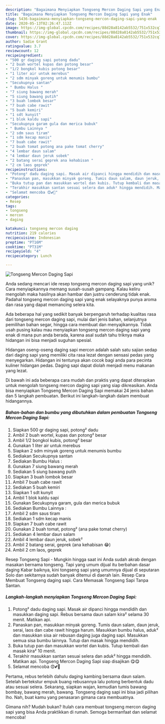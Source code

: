 ```yaml
---
description: "Bagaimana Menyiapkan Tongseng Mercon Daging Sapi yang Enak"
title: "Bagaimana Menyiapkan Tongseng Mercon Daging Sapi yang Enak"
slug: 5436-bagaimana-menyiapkan-tongseng-mercon-daging-sapi-yang-enak
date: 2020-05-13T02:26:47.112Z
image: https://img-global.cpcdn.com/recipes/88d28a8142ab5532/751x532cq70/tongseng-mercon-daging-sapi-foto-resep-utama.jpg
thumbnail: https://img-global.cpcdn.com/recipes/88d28a8142ab5532/751x532cq70/tongseng-mercon-daging-sapi-foto-resep-utama.jpg
cover: https://img-global.cpcdn.com/recipes/88d28a8142ab5532/751x532cq70/tongseng-mercon-daging-sapi-foto-resep-utama.jpg
author: Sadie Grant
ratingvalue: 3.7
reviewcount: 12
recipeingredient:
- "500 gr daging sapi potong dadu"
- "2 buah wortel kupas dan potong besar"
- "1/2 bongkol kubis potong besar"
- "1 liter air untuk merebus"
- "2 sdm minyak goreng untuk menumis bumbu"
- "Secukupnya santan"
- " Bumbu Halus "
- "7 siung bawang merah"
- "5 siung bawang putih"
- "3 buah lombok besar"
- "7 buah cabe rawit"
- "5 buah kemiri"
- "1 sdt kunyit"
- "1 blok kaldu sapi"
- "Secukupnya garam gula dan merica bubuk"
- " Bumbu Lainnya "
- "2 sdm saus tiram"
- "1 sdm kecap manis"
- "7 buah cabe rawit"
- "2 buah tomat potong ana pake tomat cherry"
- "4 lembar daun salam"
- "4 lembar daun jeruk sobek"
- "2 batang serai geprek ana kehabisan "
- "2 cm laos geprek"
recipeinstructions:
- "Potong² dadu daging sapi. Masak air dipanci hingga mendidih dan masukkan daging sapi. Rebus bersama daun salam kira² selama 30 menit. Matikan api."
- "Panaskan pan, masukkan minyak goreng. Tumis daun salam, daun jeruk, serai, laos dan cabe rawit hingga harum. Masukkan bumbu halus, aduk² dan masukkan sisa air rebusan daging juga daging sapi. Masukkan semua sisa bumbu lainnya. Tutup dan masak hingga mendidih."
- "Buka tutup pan dan masukkan wortel dan kubis. Tutup kembali dan masak kira² 10 menit."
- "Terakhir masukkan santan sesuai selera dan aduk² hingga mendidih. Matikan api. Tongseng Mercon Daging Sapi siap disajikan 😋😋"
- "Selamat mencoba 😍💕🌷"
categories:
- Resep
tags:
- tongseng
- mercon
- daging

katakunci: tongseng mercon daging 
nutrition: 219 calories
recipecuisine: Indonesian
preptime: "PT16M"
cooktime: "PT31M"
recipeyield: "4"
recipecategory: Lunch

---
```



![Tongseng Mercon Daging Sapi](https://img-global.cpcdn.com/recipes/88d28a8142ab5532/751x532cq70/tongseng-mercon-daging-sapi-foto-resep-utama.jpg)

Anda sedang mencari ide resep tongseng mercon daging sapi yang unik? Cara menyiapkannya memang susah-susah gampang. Kalau keliru mengolah maka hasilnya akan hambar dan justru cenderung tidak enak. Padahal tongseng mercon daging sapi yang enak selayaknya punya aroma dan rasa yang dapat memancing selera kita.

Ada beberapa hal yang sedikit banyak berpengaruh terhadap kualitas rasa dari tongseng mercon daging sapi, mulai dari jenis bahan, selanjutnya pemilihan bahan segar, hingga cara membuat dan menyajikannya. Tidak usah pusing kalau mau menyiapkan tongseng mercon daging sapi yang enak di mana pun anda berada, karena asal sudah tahu triknya maka hidangan ini bisa menjadi suguhan spesial.

Hidangan oseng-oseng daging sapi mercon adalah salah satu sajian sedap dari daging sapi yang memiliki cita rasa lezat dengan sensasi pedas yang menyegarkan. Hidangan ini tentunya akan cocok bagi anda para pecinta kuliner hidangan pedas. Daging sapi dapat diolah menjadi menu makanan yang lezat.


Di bawah ini ada beberapa cara mudah dan praktis yang dapat diterapkan untuk mengolah tongseng mercon daging sapi yang siap dikreasikan. Anda bisa menyiapkan Tongseng Mercon Daging Sapi memakai 24 jenis bahan dan 5 langkah pembuatan. Berikut ini langkah-langkah dalam membuat hidangannya.

<!--inarticleads1-->

##### Bahan-bahan dan bumbu yang dibutuhkan dalam pembuatan Tongseng Mercon Daging Sapi:

1. Siapkan 500 gr daging sapi, potong² dadu
1. Ambil 2 buah wortel, kupas dan potong² besar
1. Ambil 1/2 bongkol kubis, potong² besar
1. Gunakan 1 liter air untuk merebus
1. Siapkan 2 sdm minyak goreng untuk menumis bumbu
1. Sediakan Secukupnya santan
1. Sediakan  Bumbu Halus :
1. Gunakan 7 siung bawang merah
1. Sediakan 5 siung bawang putih
1. Siapkan 3 buah lombok besar
1. Ambil 7 buah cabe rawit
1. Sediakan 5 buah kemiri
1. Siapkan 1 sdt kunyit
1. Ambil 1 blok kaldu sapi
1. Gunakan Secukupnya garam, gula dan merica bubuk
1. Sediakan  Bumbu Lainnya :
1. Ambil 2 sdm saus tiram
1. Sediakan 1 sdm kecap manis
1. Siapkan 7 buah cabe rawit
1. Gunakan 2 buah tomat, potong² (ana pake tomat cherry)
1. Sediakan 4 lembar daun salam
1. Ambil 4 lembar daun jeruk, sobek²
1. Ambil 2 batang serai, geprek (ana kehabisan 😂)
1. Ambil 2 cm laos, geprek


Resep Tongseng Sapi - Mungkin hingga saat ini Anda sudah akrab dengan masakan bernama tongseng. Tapi yang umum dijual itu berbahan dasar daging Kabar baiknya, kini tongseng sapi yang umumnya dijual di seputaran Solo dan sekitarnya sudah banyak ditemui di daerah lain. Resep Cara Membuat Tongseng daging sapi. Cara Memasak Tongseng Sapi Tanpa Santan. 

<!--inarticleads2-->

##### Langkah-langkah menyiapkan Tongseng Mercon Daging Sapi:

1. Potong² dadu daging sapi. Masak air dipanci hingga mendidih dan masukkan daging sapi. Rebus bersama daun salam kira² selama 30 menit. Matikan api.
1. Panaskan pan, masukkan minyak goreng. Tumis daun salam, daun jeruk, serai, laos dan cabe rawit hingga harum. Masukkan bumbu halus, aduk² dan masukkan sisa air rebusan daging juga daging sapi. Masukkan semua sisa bumbu lainnya. Tutup dan masak hingga mendidih.
1. Buka tutup pan dan masukkan wortel dan kubis. Tutup kembali dan masak kira² 10 menit.
1. Terakhir masukkan santan sesuai selera dan aduk² hingga mendidih. Matikan api. Tongseng Mercon Daging Sapi siap disajikan 😋😋
1. Selamat mencoba 😍💕🌷


Pertama, rebus terlebih dahulu daging kambing bersama daun salam. Setelah bertekstur empuk buang rebusannya lalu potong berbentuk dadu atau sesuai selera. Sekarang, siapkan wajan, kemudian tumis bawang bombay, bawang merah, bawang. Tongseng daging sapi ini bisa jadi pilihan lho. Nah, buat kamu yang penasaran gimana cara membuatnya. 

Gimana nih? Mudah bukan? Itulah cara membuat tongseng mercon daging sapi yang bisa Anda praktikkan di rumah. Semoga bermanfaat dan selamat mencoba!
